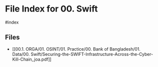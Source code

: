 # File Index for 00. Swift
#index

## Files

- [[00.1. ORGA/01. OSINT/01. Practice/00. Bank of Bangladesh/01. Data/00. Swift/Securing-the-SWIFT-Infrastructure-Across-the-Cyber-Kill-Chain_joa.pdf]]
